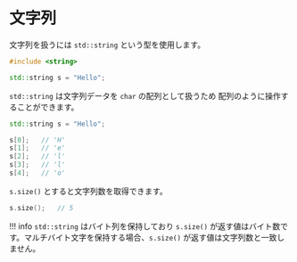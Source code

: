 # 文字列

文字列を扱うには `std::string` という型を使用します。

```cpp
#include <string>

std::string s = "Hello";
```

`std::string` は文字列データを `char` の配列として扱うため
配列のように操作することができます。

```cpp
std::string s = "Hello";

s[0];   // 'H'
s[1];   // 'e'
s[2];   // 'l'
s[3];   // 'l'
s[4];   // 'o'
```

`s.size()` とすると文字列数を取得できます。

```cpp
s.size();   // 5
```

!!! info
    `std::string` はバイト列を保持しており `s.size()` が返す値はバイト数です。マルチバイト文字を保持する場合、`s.size()` が返す値は文字列数と一致しません。